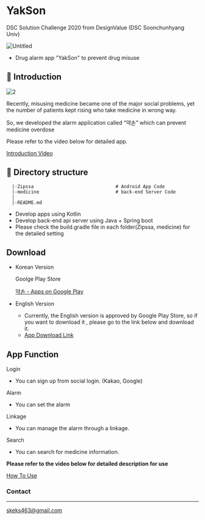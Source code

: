 # YakSon


DSC Solution Challenge 2020  from DesignValue (DSC Soonchunhyang Univ)

![Untitled](https://user-images.githubusercontent.com/47904523/80560677-dd9d1c80-8a1c-11ea-8071-3d1a4adc1e94.png)


- Drug alarm app "YakSon" to prevent drug misuse

## 📖 Introduction

![2](https://user-images.githubusercontent.com/47904523/80560676-dc6bef80-8a1c-11ea-9601-d966d4997c78.png)

Recently, misusing medicine became one of the major social problems, yet the number of patients kept rising who take medicine in wrong way.

So, we developed the alarm application called “약손” which can prevent medicine overdose

Please refer to the video below for detailed app.

[Introduction Video](https://youtu.be/UyIPcS3bm0g)

## 📂 Directory structure

```
  |-Zipssa                              # Android App Code
  |-medicine                            # back-end Server Code
  |
  |-README.md

```

- Develop apps using Kotlin
- Develop back-end api server using Java + Spring boot
- Please check the build.gradle file in each folder(Zipssa, medicine) for the detailed setting

## Download


- Korean Version

    Goolge Play Store

    [약손 - Apps on Google Play](https://play.google.com/store/apps/details?id=com.designvalue.medihand)

- English Version
    - Currently, the English version is approved by Google Play Store, so if you want to download it , please go to the link below and download it.
    - [App Download Link](https://github.com/DSC-SCH/home-doctor/releases)

## App Function


Login

- You can sign up from social login. (Kakao, Google)

Alarm 

- You can set the alarm

Linkage

- You can manage the alarm through a linkage.

Search

- You can search for medicine information.

**Please refer to the video below for detailed description for use**

[How To Use](https://youtu.be/UyIPcS3bm0g)

### Contact

---

skeks463@gmail.com